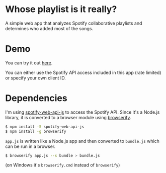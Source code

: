 # Whose playlist is it really?

A simple web app that analyzes Spotify collaborative playlists and determines who added most of the songs.

# Demo

You can try it out [here](https://mathklk.github.io/WhosePlaylistIsItReallyJs/).

You can either use the Spotify API access included in this app (rate limited) or specify your own client ID.

# Dependencies

I'm using [spotify-web-api-js](https://github.com/JMPerez/spotify-web-api-js) to access the Spotify API.
Since it's a Node.js library, it is converted to a browser module using [browserify](http://browserify.org/).

```bash
$ npm install -S spotify-web-api-js
$ npm install -g browserify
```

`app.js` is written like a Node.js app and then converted to `bundle.js` which can be run in a browser.

```bash
$ browserify app.js --s bundle > bundle.js
```
(on Windows it's `browserify.cmd` instead of `browserify`)
